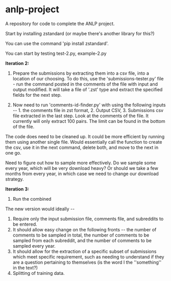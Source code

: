 # anlp-project
A repository for code to complete the ANLP project. 

Start by installing zstandard (or maybe there's another library for this?)

You can use the command 'pip install zstandard'. 

You can start by testing test-2.py, example-2.py

**Iteration 2:**  

1. Prepare the submissions by extracting them into a csv file, into a location of our choosing. To do this, use the 'submissions-tester.py' file - run the command posted in the comments of the file with input and output modified. It will take a file of '.zst' type and extract the specified fields for the next step. 

2. Now need to run 'comments-id-finder.py' with using the following inputs -- 1. the comments file in zst format, 2. Output CSV, 3. Submissions csv file extracted in the last step. Look at the comments of the file. It currently will only extract 100 pairs. The limit can be found in the bottom of the file. 

The code does need to be cleaned up. It could be more efficient by running them using another single file. Would essentially call the function to create the csv, use it in the next command, delete both, and move to the next in one go. 

Need to figure out how to sample more effectively. Do we sample some every year, which will be very download heavy? Or should we take a few months from every year, in which case we need to change our download strategy. 


**Iteration 3:**

1. Run the combined 

The new version would ideally --

1. Require only the input submission file, comments file, and subreddits to be entered. 
2. It should allow easy change on the following fronts -- the number of comments to be sampled in total, the number of comments to be sampled from each subreddit, and the number of comments to be sampled every year. 
3. It should allow for the extraction of a specific subset of submissions which meet specific requirement, such as needing to understand if they are a question pertaining to themselves (is the word I the ''something'' in the text?)
4. Splitting of training data. 


